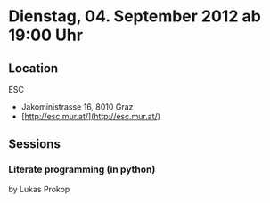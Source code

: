 # Dienstag, 04. September 2012 ab 19:00 Uhr

## Location

ESC

- Jakoministrasse 16, 8010 Graz
- [http://esc.mur.at/](http://esc.mur.at/)

## Sessions 

### Literate programming (in python) 

by Lukas Prokop

